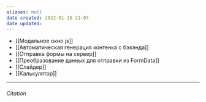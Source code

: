 ```yaml
---
aliases: null
date created: 2022-01-15 21:07
date updated:
---
```

- [[Модальное окно js]]
- [[Автоматическая генерация контенка с бэкэнда]]
- [[Отправка формы на сервер]]
- [[Преобразование данных для отправки из FormData]]
- [[Слайдер]]
- [[Калькулятор]]

---

###### Citation

